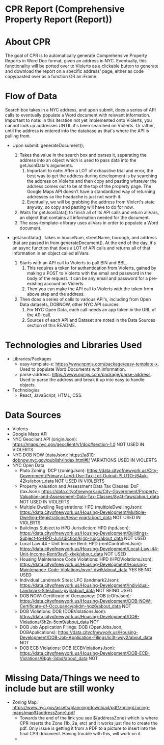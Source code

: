 # CPR Report (Comprehensive Property Report (Report))

# About CPR
The goal of CPR is to automatically generate Comprehensive Property Reports in Word Doc format, given an address in NYC. Eventually, this functionality will be ported over to Violerts as a clickable button to generate and download the report on a specific address' page, either as code copy/pasted over as a function OR an iFrame.



# Flow of Data
Search box takes in a NYC address, and upon submit, does a series of API calls to eventually populate a Word document with relevant information. 
Important to note: in this iteration not yet implemented onto Violerts, you cannot look up addresses UNTIL it's been searched on Violerts. Or rather, until the address is entered into the database as that's where the API is pulling from.
- Upon submit: generateDocument();
   1. Takes the value in the search box and parses it, separating the address into an object which is used to pass data into the getJsonData's arguments.   
      1. Important to note: After a LOT of exhaustive trial and error, the best way to get the address during development is by searching the address on Violerts and then copy and pasting whatever the address comes out to be at the top of the property page. The Google Maps API doesn't have a standardized way of returning addresses so the headache is just not worth it.
      2. Eventually, we will be grabbing the address from Violert's state anyway, so copy and pasting will have to do for now. 
   2. Waits for getJsonData() to finish all of its API calls and return allVars, an object that contains all information needed for the document.
   3. The easy-template-x library uses allVars in order to populate a Word document.

- getJsonData(). Takes in houseNum, streetName, borough, and address that are passed in from generateDocument(). At the end of the day, it's an async function that does a LOT of API calls and returns all of that information in an object called allVars.
   1. Starts with an API call to Violerts to pull BIN and BBL. 
      1. This requires a token for authentication from Violerts, gained by making a POST to Violerts with the email and password in the body of the request. It can be any email and password for a pre-existing account on Violerts. 
      2. Then you can make the API call to Violerts with the token from above step and the address.
   2. Then does a series of calls to various API's, including from Open Data datasets, DOBNOW, other NYC API sources. 
      1. For NYC Open Data, each call needs an app token in the URL of the API call.
      2. Sources of each API and Dataset are noted in the Data Sources section of this README. 
 

# Technologies and Libraries Used
 - Libraries/Packages
   - easy-template-x: https://www.npmjs.com/package/easy-template-x. Used to populate Word Documents with information.
   - parse-address: https://www.npmjs.com/package/parse-address. Used to parse the address and break it up into easy to handle objects.
 - Technologies
   - React, JavaScript, HTML, CSS.

# Data Sources 
- Violerts 
- Google Maps API
- NYC Geoclient API (originJson): https://maps.nyc.gov/geoclient/v1/doc#section-1.0     NOT USED IN VIOLERTS
- NYC DOB NOW (dataJson): https://a810-dobnow.nyc.gov/publish/Index.html#!/ VARIATIONS USED IN VIOLERTS
- NYC Open Data
  - Pluto Zoning: DCP (zoningJson): https://data.cityofnewyork.us/City-Government/Primary-Land-Use-Tax-Lot-Output-PLUTO-/64uk-42ks/about_data NOT USED IN VIOLERTS
  - Property Valuation and Assessment Data Tax Classes: DoF (taxJson): https://data.cityofnewyork.us/City-Government/Property-Valuation-and-Assessment-Data-Tax-Classes/8y4t-faws/about_data NOT USED IN VIOLERTS
  - Multiple Dwelling Registrations: HPD (multipleDwellingJson): https://data.cityofnewyork.us/Housing-Development/Multiple-Dwelling-Registrations/tesw-yqqr/about_data NOT USED IN VIOLERTS
  - Buildings Subject to HPD Jurisdiction: HPD (hpdJson): https://data.cityofnewyork.us/Housing-Development/Buildings-Subject-to-HPD-Jurisdiction/kj4p-ruqc/about_data NOT USED
  - Local Law 44 - Unit Income Rent: HPD (rentControlledJson): https://data.cityofnewyork.us/Housing-Development/Local-Law-44-Unit-Income-Rent/9ay9-xkek/about_data NOT USED
  - Housing Maintenance Code Violations: HPD (HPDViolationsJson): https://data.cityofnewyork.us/Housing-Development/Housing-Maintenance-Code-Violations/wvxf-dwi5/about_data YES BEING USED
  - Individual Landmark Sites: LPC (landmark2Json): https://data.cityofnewyork.us/Housing-Development/Individual-Landmark-Sites/buis-pvji/about_data NOT BEING USED
  - DOB NOW: Certificate of Occupancy: DOB (cOfoJson): https://data.cityofnewyork.us/Housing-Development/DOB-NOW-Certificate-of-Occupancy/pkdm-hqz6/about_data NOT
  - DOB Violations: DOB (DOBViolationsJson): https://data.cityofnewyork.us/Housing-Development/DOB-Violations/3h2n-5cm9/about_data NOT
  - DOB Job Application Filings: DOB (OpenJobsJson, DOBApplications): https://data.cityofnewyork.us/Housing-Development/DOB-Job-Application-Filings/ic3t-wcy2/about_data NOT
  - DOB ECB Violations: DOB (ECBViolationsJson): https://data.cityofnewyork.us/Housing-Development/DOB-ECB-Violations/6bgk-3dad/about_data NOT

# Missing Data/Things we need to include but are still wonky
- Zoning Map: https://www.nyc.gov/assets/planning/download/pdf/zoning/zoning-maps/map${addressZone}.pdf
  - Towards the end of the link you see ${addressZone} which is where CPR inserts the Zone (1b, 2a, etc) and it works just fine to create the pdf. Only issue is getting it from a PDF to a picture to insert into the final CPR document. Having trouble with this, will work on it.
  - 
